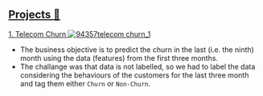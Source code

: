## <ins> Projects :file_folder:
[<ins> 1. Telecom Churn  </ins>  ![94357telecom churn_1](https://user-images.githubusercontent.com/88627606/172928304-dc81348b-aced-436b-9db2-619690e41f2b.png)](https://github.com/Ramesh9394/Portfolio_Data-Science/tree/main/Telecom%20Churn)  
- The business objective is to predict the churn in the last (i.e. the ninth) month using the data (features) from the first three months.
- The challange was that data is not labelled, so we had to label the data considering the behaviours of the customers for the last three month and tag them either `Churn` or `Non-Churn`.

